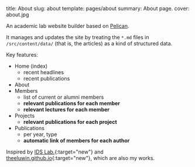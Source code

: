title: About
slug: about
template: pages/about
summary: About page.
cover: about.jpg

An academic lab website builder based on [Pelican](https://getpelican.com/).

It manages and updates the site by treating the `*.md` files in `/src/content/data/` (that is, the articles) as a kind of structured data.

Key features:

* Home (index)
    * recent headlines
    * recent publications
* About
* Members
    * list of current or alumni members
    * **relevant publications for each member**
    * **relevant lectures for each member**
* Projects
    * **relevant publications for each project**
* Publications
    * per year, type
    * **automatic link of members for each author**

Inspired by [IDS Lab.](https://ids.snu.ac.kr){:target="new"} and [theeluwin.github.io](https://theeluwin.github.io){:target="new"}, which are also my works.
